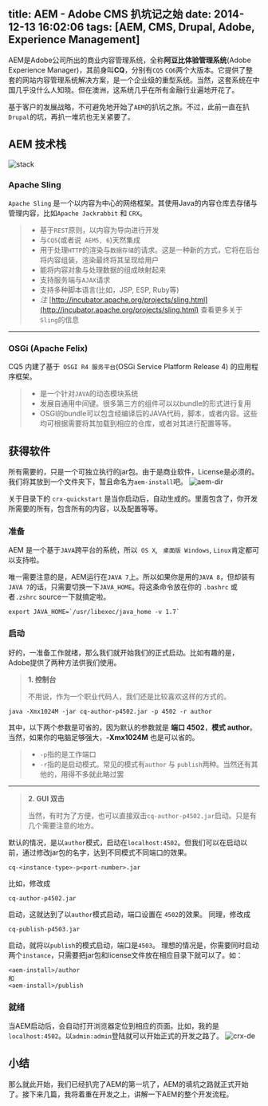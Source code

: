 title: AEM - Adobe CMS 扒坑记之始
date: 2014-12-13 16:02:06
tags: [AEM, CMS, Drupal, Adobe, Experience Management]
---
AEM是Adobe公司所出的商业内容管理系统，全称**阿豆比体验管理系统**(Adobe Experience Manager)，其前身叫**CQ**，分别有` CQ5 ` ` CQ6 `两个大版本。它提供了整套的网站内容管理系统解决方案，是一个企业级的重型系统。当然，这套系统在中国几乎没什么人知晓。但在澳洲，这系统几乎在所有金融行业遍地开花了。

基于客户的发展战略，不可避免地开始了` AEM `的扒坑之旅。不过，此前一直在扒` Drupal `的坑，再扒一堆坑也无关紧要了。

## AEM 技术栈
![stack](/images/cq_technology_stack.png "cq5 technology stack")

### Apache Sling
` Apache Sling ` 是一个以内容为中心的网络框架。其使用Java的内容仓库去存储与管理内容，比如` Apache Jackrabbit ` 和 ` CRX `。

> * 基于` REST `原则，以内容为导向进行开发
> * 与` CQ5 `(或者说` AEM5, 6`)天然集成
> * 用于处理` HTTP `的渲染与` 数据存储 `的请求。这是一种新的方式，它将在后台将内容组装，渲染最终将其呈现给用户
> * 能将内容对象与处理数据的组成映射起来
> * 支持服务端与` AJAX `请求
> * 支持多种脚本语言(比如，JSP, ESP, Ruby等)
> * *注* [http://incubator.apache.org/projects/sling.html](http://incubator.apache.org/projects/sling.html) 查看更多关于` Sling `的信息

-----------------------
### OSGi (Apache Felix)
CQ5 内建了基于` OSGI R4 服务平台`(OSGi Service Platform Release 4) 的应用程序框架。
> * 是一个针对` JAVA `的动态模块系统
> * 发展自通用中间键。很多第三方的组件可以以bundle的形式进行复用
> * OSGI的bundle可以包含经编译后的JAVA代码，脚本，或者内容。这些均可根据需要将其加载到相应的仓库，或者对其进行配置等等。

## 获得软件
所有需要的，只是一个可独立执行的jar包。由于是商业软件，License是必须的。我们将其放到一个文件夹下，暂且命名为` aem-install `吧。
![aem-dir](/images/aem-dir.png "AEM directory structure")

关于目录下的 ` crx-quickstart ` 是当你启动后，自动生成的。里面包含了，你开发所需要的所有，包含所有的内容，以及配置等等。

### 准备
AEM 是一个基于` JAVA `跨平台的系统，所以` OS X`, ` 桌面版 Windows`, ` Linux `肯定都可以支持啦。

唯一需要注意的是，AEM运行在` JAVA 7 `上。所以如果你是用的` JAVA 8 `，但却装有` JAVA 7 `的话，只需要切换一下` JAVA_HOME `。将这条命令放在你的 ` .bashrc ` 或者` .zshrc ` source一下就搞定啦。
```
export JAVA_HOME=`/usr/libexec/java_home -v 1.7`
```
### 启动
好的，一准备工作就绪，那么我们就开始我们的正式启动。比如有趣的是，Adobe提供了两种方法供我们使用。
> **1. 控制台**
>
> 不用说，作为一个职业代码人，我们还是比较喜欢这样的方式的。

```
java -Xmx1024M -jar cq-author-p4502.jar -p 4502 -r author
```
其中，以下两个参数是可省的，因为默认的参数就是 **端口 4502**，**模式 author**。当然，如果你的电脑足够强大，**-Xmx1024M** 也是可以省的。
> * ` -p `指的是工作端口
> * ` -r `指的是启动模式。常见的模式有` author ` 与 ` publish `两种。当然还有其他的，用得不多就此略过罢

----------------
> **2. GUI 双击**
>
> 当然，有时为了方便，也可以直接双击` cq-author-p4502.jar `启动。只是有几个需要注意的地方。

默认的情况，是以` author `模式，启动在` localhost:4502 `。但我们可以在启动以前，通过修改jar包的名字，达到不同模式不同端口的效果。
```
cq-<instance-type>-p<port-number>.jar
```
比如，修改成
```
cq-author-p4502.jar
```
启动，这就达到了以` author `模式启动，端口设置在 ` 4502 `的效果。
同理，修改成
```
cq-publish-p4503.jar
```
启动，就将以` publish `的模式启动，端口是` 4503 `。
理想的情况是，你需要同时启动两个` instance `，只需要把jar包和license文件放在相应目录下就可以了。如：
```
<aem-install>/author
和
<aem-install>/publish
```

### 就绪
当AEM启动后，会自动打开浏览器定位到相应的页面。比如，我的是` localhost:4502 `。以` admin:admin `登陆就可以开始正式的开发之路了。
![crx-de](/images/crx_de.png "crx/de")

## 小结
那么就此开始，我们已经扒完了AEM的第一坑了，AEM的填坑之路就正式开始了。接下来几篇，我将着重在开发之上，讲解一下AEM的整个开发流程。
